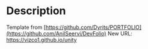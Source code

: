 # Description

Template from [https://github.com/Dyrits/PORTFOLIO](https://github.com/AnilSeervi/DevFolio)
New URL: https://vizco1.github.io/unity
